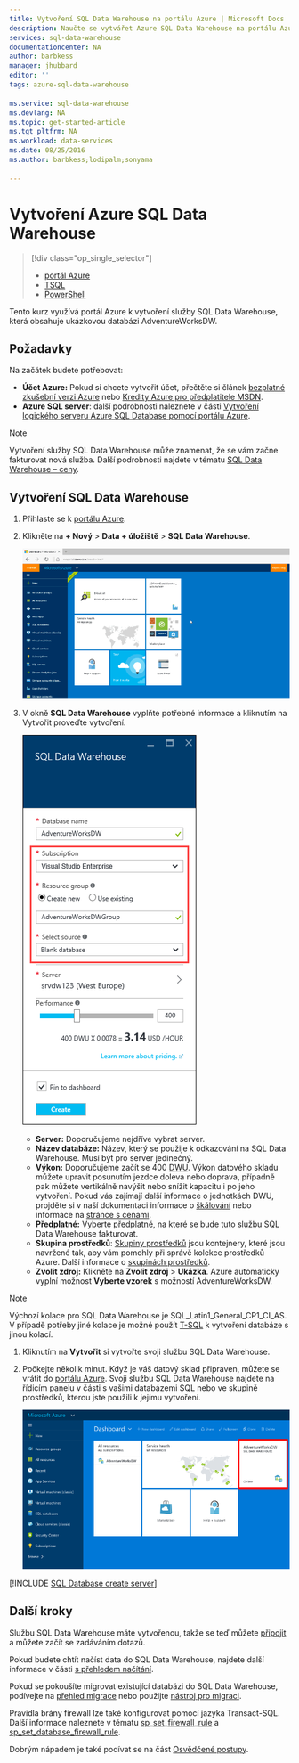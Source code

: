 ```yaml
---
title: Vytvoření SQL Data Warehouse na portálu Azure | Microsoft Docs
description: Naučte se vytvářet Azure SQL Data Warehouse na portálu Azure
services: sql-data-warehouse
documentationcenter: NA
author: barbkess
manager: jhubbard
editor: ''
tags: azure-sql-data-warehouse

ms.service: sql-data-warehouse
ms.devlang: NA
ms.topic: get-started-article
ms.tgt_pltfrm: NA
ms.workload: data-services
ms.date: 08/25/2016
ms.author: barbkess;lodipalm;sonyama

---
```

# Vytvoření Azure SQL Data Warehouse
> [!div class="op_single_selector"]
> * [portál Azure](sql-data-warehouse-get-started-provision.md)
> * [TSQL](sql-data-warehouse-get-started-create-database-tsql.md)
> * [PowerShell](sql-data-warehouse-get-started-provision-powershell.md)
> 
> 

Tento kurz využívá portál Azure k vytvoření služby SQL Data Warehouse, která obsahuje ukázkovou databázi AdventureWorksDW.

## Požadavky
Na začátek budete potřebovat:

* **Účet Azure:** Pokud si chcete vytvořit účet, přečtěte si článek [bezplatné zkušební verzi Azure][bezplatné zkušební verzi Azure] nebo [Kredity Azure pro předplatitele MSDN][Kredity Azure pro předplatitele MSDN].
* **Azure SQL server**: další podrobnosti naleznete v části [Vytvoření logického serveru Azure SQL Database pomocí portálu Azure][Vytvoření logického serveru Azure SQL Database pomocí portálu Azure].

> [!NOTE]
> Vytvoření služby SQL Data Warehouse může znamenat, že se vám začne fakturovat nová služba.  Další podrobnosti najdete v tématu [SQL Data Warehouse – ceny][SQL Data Warehouse – ceny].
> 
> 

## Vytvoření SQL Data Warehouse
1. Přihlaste se k [portálu Azure](https://portal.azure.com).
2. Klikněte na **+ Nový** > **Data + úložiště** > **SQL Data Warehouse**.
   
    ![Vytvoření](./media/sql-data-warehouse-get-started-provision/create-sample.gif)
3. V okně **SQL Data Warehouse** vyplňte potřebné informace a kliknutím na Vytvořit proveďte vytvoření.
   
    ![Vytvoření databáze](./media/sql-data-warehouse-get-started-provision/create-database.png)
   
   * **Server:** Doporučujeme nejdříve vybrat server.  
   * **Název databáze:** Název, který se použije k odkazování na SQL Data Warehouse.  Musí být pro server jedinečný.
   * **Výkon:** Doporučujeme začít se 400 [DWU][DWU]. Výkon datového skladu můžete upravit posunutím jezdce doleva nebo doprava, případně pak můžete vertikálně navýšit nebo snížit kapacitu i po jeho vytvoření.  Pokud vás zajímají další informace o jednotkách DWU, projděte si v naší dokumentaci informace o [škálování](sql-data-warehouse-manage-compute-overview.md) nebo informace na [stránce s cenami][SQL Data Warehouse – ceny]. 
   * **Předplatné:** Vyberte [předplatné], na které se bude tuto službu SQL Data Warehouse fakturovat.
   * **Skupina prostředků**: [Skupiny prostředků][Skupina prostředků] jsou kontejnery, které jsou navržené tak, aby vám pomohly při správě kolekce prostředků Azure. Další informace o [skupinách prostředků](../resource-group-overview.md).
   * **Zvolit zdroj:** Klikněte na **Zvolit zdroj** > **Ukázka**. Azure automaticky vyplní možnost **Vyberte vzorek** s možností AdventureWorksDW.

> [!NOTE]
> Výchozí kolace pro SQL Data Warehouse je SQL_Latin1_General_CP1_CI_AS. V případě potřeby jiné kolace je možné použít [T-SQL][T-SQL] k vytvoření databáze s jinou kolací.
> 
> 

1. Kliknutím na **Vytvořit** si vytvořte svoji službu SQL Data Warehouse.
2. Počkejte několik minut. Když je váš datový sklad připraven, můžete se vrátit do [portálu Azure](https://portal.azure.com). Svoji službu SQL Data Warehouse najdete na řídicím panelu v části s vašimi databázemi SQL nebo ve skupině prostředků, kterou jste použili k jejímu vytvoření. 
   
    ![zobrazení portálu](./media/sql-data-warehouse-get-started-provision/database-portal-view.png)

[!INCLUDE [SQL Database create server](../../includes/sql-database-create-new-server-firewall-portal.md)]

## Další kroky
Službu SQL Data Warehouse máte vytvořenou, takže se teď můžete [připojit](sql-data-warehouse-connect-overview.md) a můžete začít se zadáváním dotazů.

Pokud budete chtít načíst data do SQL Data Warehouse, najdete další informace v části [s přehledem načítání](sql-data-warehouse-overview-load.md).

Pokud se pokoušíte migrovat existující databázi do SQL Data Warehouse, podívejte na [přehled migrace](sql-data-warehouse-overview-migrate.md) nebo použijte [nástroj pro migraci](sql-data-warehouse-migrate-migration-utility.md).

Pravidla brány firewall lze také konfigurovat pomocí jazyka Transact-SQL. Další informace naleznete v tématu [sp_set_firewall_rule][sp_set_firewall_rule] a [sp_set_database_firewall_rule][sp_set_database_firewall_rule].

Dobrým nápadem je také podívat se na část [Osvědčené postupy][Osvědčené postupy].

<!--Article references-->
[Vytvoření logického serveru Azure SQL Database pomocí portálu Azure]: ../sql-database/sql-database-get-started.md#create-an-azure-sql-database-logical-server
[Vytvoření logického serveru Azure SQL Database pomocí prostředí PowerShell]: ../sql-database/sql-database-get-started-powershell.md#database-setup-create-a-resource-group-server-and-firewall-rule
[skupinám prostředků]: ../resource-group-template-deploy-portal.md
[Osvědčené postupy]: sql-data-warehouse-best-practices.md
[DWU]: sql-data-warehouse-overview-what-is.md#data-warehouse-units
[předplatné]: ../azure-glossary-cloud-terminology.md#subscription
[skupina prostředků]: ../azure-glossary-cloud-terminology.md#resource-group
[T-SQL]: ./sql-data-warehouse-get-started-create-database-tsql.md

<!--MSDN references-->
[sp_set_firewall_rule]: https://msdn.microsoft.com/library/dn270017.aspx
[sp_set_database_firewall_rule]: https://msdn.microsoft.com/library/dn270010.aspx

<!--Other Web references-->
[SQL Data Warehouse – ceny]: https://azure.microsoft.com/pricing/details/sql-data-warehouse/
[bezplatné zkušební verzi Azure]: https://azure.microsoft.com/pricing/free-trial/?WT.mc_id=A261C142F
[Kredity Azure pro předplatitele MSDN]: https://azure.microsoft.com/pricing/member-offers/msdn-benefits-details/?WT.mc_id=A261C142F




<!--HONumber=ago16_HO5-->


